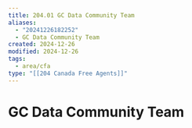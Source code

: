 ```yaml
---
title: 204.01 GC Data Community Team
aliases:
  - "20241226182252"
  - GC Data Community Team
created: 2024-12-26
modified: 2024-12-26
tags:
  - area/cfa
type: "[[204 Canada Free Agents]]"
---
```

# GC Data Community Team
